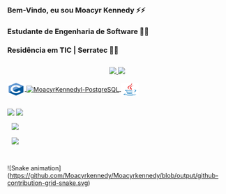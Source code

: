 ### Bem-Vindo, eu sou Moacyr Kennedy ⚡⚡
### Estudante de Engenharia de Software 👨‍💻
### Residência em TIC | Serratec 🚀🚀

  ##


<div align="center">
  <a href="https://github.com/MoacyrKennedy">
  <img height="150em" src="https://github-readme-stats.vercel.app/api?username=MoacyrKennedy&show_icons=true&theme=dark&include_all_commits=true&count_private=true"/>
  <img height="150em" src="https://github-readme-stats.vercel.app/api/top-langs/?username=MoacyrKennedy&layout=compact&langs_count=7&theme=dark"/>
</div>
<div style="display: inline_block"><br>
  <img align="center" alt="MoacyrKennedy-C" height="30" width="40" src="https://raw.githubusercontent.com/devicons/devicon/master/icons/c/c-original.svg">
  <img align="center" alt="MoacyrKennedyl-PostgreSQL" height="30" width="40" src="https://cdn.jsdelivr.net/gh/devicons/devicon/icons/postgresql/postgresql-original.svg">
  
  <img align="center" alt="Rafa-Python" height="30" width="40" src="https://raw.githubusercontent.com/devicons/devicon/master/icons/java/java-original.svg">
  
          
</div>
  
  ##
  
<div align="center" style="display: inline-block"> 
  	<a href="https://www.linkedin.com/in/moacyrkennedy/" target="_blank"><img src="https://img.shields.io/badge/LinkedIn-0077B5?style=for-the-badge&logo=linkedin&logoColor=white" target="_blank"></a>
 <a href="https://discord.gg/pxsqA2K9" target="_blank"><img src="https://img.shields.io/badge/Discord-7289DA?style=for-the-badge&logo=discord&logoColor=white" target="_blank"></a> 
 
 <a href="https://www.instagram.com/kenedy_camacho/" target="_blank"><img src="https://img.shields.io/badge/-Instagram-%23E4405F?style=for-the-badge&logo=instagram&logoColor=white" target="_blank"></a>
 
  <a href = "mailto:kennedymoacyr@gmail.com"><img src="https://img.shields.io/badge/-Gmail-%23333?style=for-the-badge&logo=gmail&logoColor=white" target="_blank"></a>
  
  ##
 
 
</div>

![Snake animation] (https://github.com/Moacyrkennedy/Moacyrkennedy/blob/output/github-contribution-grid-snake.svg)
